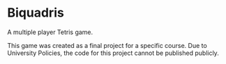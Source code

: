 # Biquadris
A multiple player Tetris game.

This game was created as a final project for a specific course.
Due to University Policies, the code for this project cannot be published publicly.
